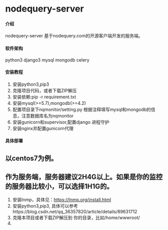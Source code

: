 # nodequery-server

#### 介绍
nodequery-server  基于nodequery.com的开源客户端开发的服务端。

#### 软件架构
python3
django3
mysql
mongodb
celery


#### 安装教程

1.  安装python3,pip3
2.  克隆项目代码，或者下载ZIP解压
3.  安装依赖:pip -r requirement.txt
4.  安装mysql(>=5.7),mongodb(>=4.2)
5.  配置项目录下nqmonitor/setting.py 根据注释填写mysql和mongodb的信息，注意数据库名为nqmonitor
6.  安装gunicorn和supervisor,配置django 进程守护
7.  安装nginx并配置gunicorn代理

#### 具体部署

## 以centos7为例。
## 作为服务端，服务器建议2H4G以上。如果是你的监控的服务器比较小，可以选择1H1G的。

1.  安装lnmp，具体见：https://lnmp.org/install.html
2.  安装python3,pip3, 具体可以参考https://blog.csdn.net/qq_36357820/article/details/89631712
3.  克隆本项目或者下载ZIP解压到 你的目录，比如/home/wwwroot/
4.  


